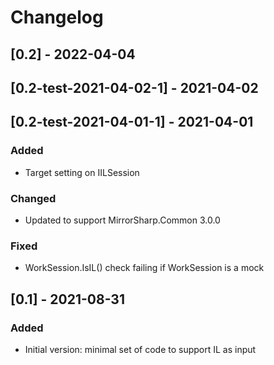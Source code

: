# Changelog

## [0.2] - 2022-04-04
## [0.2-test-2021-04-02-1] - 2021-04-02
## [0.2-test-2021-04-01-1] - 2021-04-01

### Added
- Target setting on IILSession

### Changed
- Updated to support MirrorSharp.Common 3.0.0

### Fixed
- WorkSession.IsIL() check failing if WorkSession is a mock

## [0.1] - 2021-08-31

### Added
- Initial version: minimal set of code to support IL as input